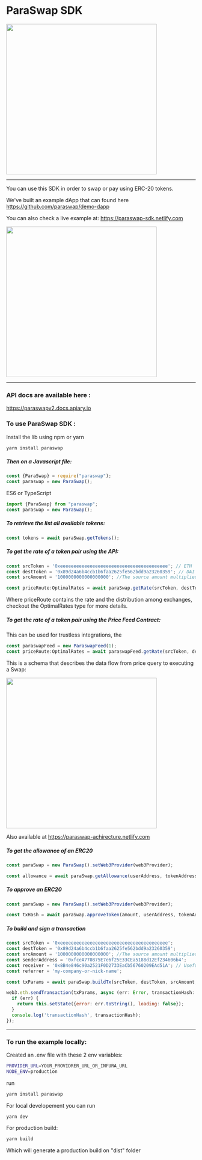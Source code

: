# ParaSwap SDK

<img src="https://paraswap-achirecture.netlify.com/logo.png" width="400px" >

---

You can use this SDK in order to swap or pay using ERC-20 tokens.

We've built an example dApp that can found here https://github.com/paraswap/demo-dapp

You can also check a live example at: https://paraswap-sdk.netlify.com

<img src="https://paraswap-achirecture.netlify.com/sdk-example.gif" width="400px" >

---

### API docs are available here :

https://paraswapv2.docs.apiary.io

### To use ParaSwap SDK :

Install the lib using npm or yarn

```bash
yarn install paraswap
```

##### Then on a Javascript file:

```javascript
const {ParaSwap} = require("paraswap");
const paraswap = new ParaSwap();
```
ES6 or TypeScript

```typescript
import {ParaSwap} from "paraswap";
const paraswap = new ParaSwap();
```


##### To retrieve the list all available tokens:

```javascript
const tokens = await paraSwap.getTokens();
```

##### To get the rate of a token pair using the API:

```javascript
const srcToken = '0xeeeeeeeeeeeeeeeeeeeeeeeeeeeeeeeeeeeeeeee'; // ETH
const destToken = '0x89d24a6b4ccb1b6faa2625fe562bdd9a23260359'; // DAI
const srcAmount = '1000000000000000000'; //The source amount multiplied by its decimals: 10 ** 18 here

const priceRoute:OptimalRates = await paraSwap.getRate(srcToken, destToken, srcAmount);
```
Where priceRoute contains the rate and the distribution among exchanges, checkout the OptimalRates type for more details.

##### To get the rate of a token pair using the Price Feed Contract:
This can be used for trustless integrations, the 
```javascript
const paraswapFeed = new ParaswapFeed(1);
const priceRoute:OptimalRates = await paraswapFeed.getRate(srcToken, destToken, srcAmount);

```
This is a schema that describes the data flow from price query to executing a Swap:

<img src="https://paraswap-achirecture.netlify.com/ParaSwapDeveloper.png" width="400px" >

Also available at https://paraswap-achirecture.netlify.com
  
##### To get the allowance of an ERC20 
```javascript
const paraSwap = new ParaSwap().setWeb3Provider(web3Provider);

const allowance = await paraSwap.getAllowance(userAddress, tokenAddress);
```

##### To approve an ERC20 
```javascript
const paraSwap = new ParaSwap().setWeb3Provider(web3Provider);

const txHash = await paraSwap.approveToken(amount, userAddress, tokenAddress);
```

##### To build and sign a transaction

```javascript
const srcToken = '0xeeeeeeeeeeeeeeeeeeeeeeeeeeeeeeeeeeeeeeee';
const destToken = '0x89d24a6b4ccb1b6faa2625fe562bdd9a23260359';
const srcAmount = '1000000000000000000'; //The source amount multiplied by its decimals
const senderAddress = '0xfceA770875E7e6f25E33CEa5188d12Ef234606b4';
const receiver = '0x8B4e846c90a2521F0D2733EaCb56760209EAd51A'; // Useful in case of swap and transfer 
const referrer = 'my-company-or-nick-name';

const txParams = await paraSwap.buildTx(srcToken, destToken, srcAmount, destAmount, priceRoute, senderAddress, referrer, receiver);

web3.eth.sendTransaction(txParams, async (err: Error, transactionHash: string) => {
  if (err) {
    return this.setState({error: err.toString(), loading: false});
  }
  console.log('transactionHash', transactionHash);
});
```

---

### To run the example locally:

Created an .env file with these 2 env variables:
```bash
PROVIDER_URL=YOUR_PROVIDRER_URL_OR_INFURA_URL
NODE_ENV=production
```

run 

```bash
yarn install paraswap
```

For local developement you can run
```bash
yarn dev
```

For production build:

```bash
yarn build
```

Which will generate a production build on "dist" folder 
